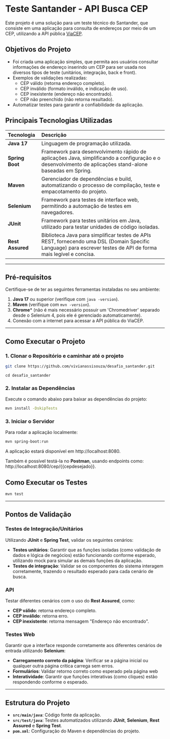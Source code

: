 # **Teste Santander - API Busca CEP**

Este projeto é uma solução para um teste técnico do Santander, que consiste em uma aplicação para consulta de endereços por meio de um CEP, utilizando a API pública [ViaCEP](https://viacep.com.br/).

## **Objetivos do Projeto**

-    Foi criada uma aplicação simples, que permita aos usuários consultar informações de endereço inserindo um CEP para ser usada nos diversos tipos de teste (unitários, integração, back e front).
-   Exemplos de validações realizadas:
    -   CEP válido (retorna endereço completo).
    -   CEP inválido (formato inválido, e indicação de uso).
    -   CEP inexistente (endereço não encontrado).
    -   CEP não preenchido (não retorna resultado).
-   Automatizar testes para garantir a confiabilidade da aplicação.

## **Principais Tecnologias Utilizadas**

| Tecnologia    | Descrição                                                                                                                                                                 |
| :------------- | :------------------------------------------------------------------------------------------------------------------------------------------------------------------------ |
| **Java 17**     | Linguagem de programação utilizada.                                                                                                                                     |
| **Spring Boot** | Framework para desenvolvimento rápido de aplicações Java, simplificando a configuração e o desenvolvimento de aplicações stand-alone baseadas em Spring.                        |
| **Maven**       | Gerenciador de dependências e build, automatizando o processo de compilação, teste e empacotamento do projeto.                                                                |
| **Selenium**    | Framework para testes de interface web, permitindo a automação de testes em navegadores.                                                                                      |
| **JUnit**       | Framework para testes unitários em Java, utilizado para testar unidades de código isoladas.                                                                                 |
| **Rest Assured** | Biblioteca Java para simplificar testes de APIs REST, fornecendo uma DSL (Domain Specific Language) para escrever testes de API de forma mais legível e concisa. |

---

## **Pré-requisitos**

Certifique-se de ter as seguintes ferramentas instaladas no seu ambiente:

1.  **Java 17** ou superior (verifique com `java -version`).
2.  **Maven** (verifique com `mvn -version`).
3.  **Chrome*** (não é mais necessário possuir um 'Chromedriver' separado desde o Selenium 4, pois ele é gerenciado automaticamente).
4.  Conexão com a internet para acessar a API pública do ViaCEP.

---

## **Como Executar o Projeto**

### **1. Clonar o Repositório e caminhar até o projeto**

```bash
git clone https://github.com/vivianassisouza/desafio_santander.git
```
```
cd desafio_santander
```

### **2. Instalar as Dependências**

Execute o comando abaixo para baixar as dependências do projeto:

```bash
mvn install -DskipTests
```

### **3. Iniciar o Servidor**

Para rodar a aplicação localmente:

```bash
mvn spring-boot:run
```

A aplicação estará disponível em http://localhost:8080.

Também é possível testá-la no **Postman**, usando endpoints como:
http://localhost:8080/cep/{{cepdesejado}}.

## **Como Executar os Testes**

```bash
mvn test
```
---

## **Pontos de Validação**

### **Testes de Integração/Unitários**

Utilizando **JUnit** e **Spring Test**, validar os seguintes cenários:

- **Testes unitários**: Garantir que as funções isoladas (como validação de dados e lógica de negócios) estão funcionando conforme esperado, utilizando mock para simular as demais funções da aplicação.
- **Testes de integração**: Validar se os componentes do sistema interagem corretamente, trazendo o resultado esperado para cada cenário de busca.

### **API**

Testar diferentes cenários com o uso do **Rest Assured**, como:

- **CEP válido**: retorna endereço completo.
- **CEP inválido**: retorna erro.
- **CEP inexistente**: retorna mensagem "Endereço não encontrado".
  
### **Testes Web**

Garantir que a interface responde corretamente aos diferentes cenários de entrada utilizando **Selenium**:

- **Carregamento correto da página**: Verificar se a página inicial ou qualquer outra página crítica carrega sem erros.
- **Formulários**: Validar retorno correto como esperado pela página web
- **Interatividade**: Garantir que funções interativas (como cliques) estão respondendo conforme o esperado.

---

## **Estrutura do Projeto**

- **`src/main/java`**: Código fonte da aplicação.
- **`src/test/java`**: Testes automatizados utilizando **JUnit**, **Selenium**, **Rest Assured** e **Spring Test**.
- **`pom.xml`**: Configuração do Maven e dependências do projeto.








